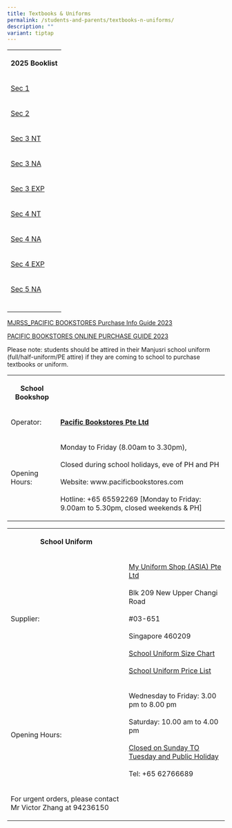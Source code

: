 ```yaml
---
title: Textbooks & Uniforms
permalink: /students-and-parents/textbooks-n-uniforms/
description: ""
variant: tiptap
---
```

<table style="minWidth: 25px">
<colgroup>
<col>
</colgroup>
<tbody>
<tr>
<th rowspan="1" colspan="1">
<p>2025 Booklist</p>
</th>
</tr>
<tr>
<td rowspan="1" colspan="1">
<p><a href="/files/Textbooks &amp; Uniforms/2025 booklist/2025_S1_Booklist.pdf" rel="noopener nofollow" target="_blank">Sec 1</a>
</p>
</td>
</tr>
<tr>
<td rowspan="1" colspan="1">
<p><a href="/files/Textbooks &amp; Uniforms/2025 booklist/2025_S2_Booklist.pdf" rel="noopener nofollow" target="_blank">Sec 2</a>
</p>
</td>
</tr>
<tr>
<td rowspan="1" colspan="1">
<p><a href="/files/Textbooks &amp; Uniforms/2025 booklist/2025_S3_NT__Booklist.pdf" rel="noopener nofollow" target="_blank">Sec 3 NT</a>
</p>
</td>
</tr>
<tr>
<td rowspan="1" colspan="1">
<p><a href="/files/Textbooks &amp; Uniforms/2025 booklist/2025_S3_NA__Booklist.pdf" rel="noopener nofollow" target="_blank">Sec 3 NA</a>
</p>
</td>
</tr>
<tr>
<td rowspan="1" colspan="1">
<p><a href="/files/Textbooks &amp; Uniforms/2025 booklist/2025_S3_EXP__Booklist.pdf" rel="noopener nofollow" target="_blank">Sec 3 EXP</a>
</p>
</td>
</tr>
<tr>
<td rowspan="1" colspan="1">
<p><a href="/files/Textbooks &amp; Uniforms/2025 booklist/2025_S4_NT__Booklist.pdf" rel="noopener nofollow" target="_blank">Sec 4 NT</a>
</p>
</td>
</tr>
<tr>
<td rowspan="1" colspan="1">
<p><a href="/files/Textbooks &amp; Uniforms/2025 booklist/2025_S4_NA__Booklist.pdf" rel="noopener nofollow" target="_blank">Sec 4 NA</a>
</p>
</td>
</tr>
<tr>
<td rowspan="1" colspan="1">
<p><a href="/files/Textbooks &amp; Uniforms/2025 booklist/2025_S4_EXP__Booklist.pdf" rel="noopener nofollow" target="_blank">Sec 4 EXP</a>
</p>
</td>
</tr>
<tr>
<td rowspan="1" colspan="1">
<p><a href="/files/Textbooks &amp; Uniforms/2025 booklist/2025_S5_NA__Booklist.pdf" rel="noopener nofollow" target="_blank">Sec 5 NA</a>
</p>
</td>
</tr>
<tr>
<td rowspan="1" colspan="1">
<p></p>
</td>
</tr>
</tbody>
</table>
<p><a href="/files/Textbooks%20&amp;%20Uniforms/2024%20booklist/mjrss_pacific%20bookstores%20purchase%20info%20guide%202023.pdf" rel="noopener noreferrer nofollow" target="_blank">MJRSS_PACIFIC BOOKSTORES Purchase Info Guide 2023</a>
</p>
<p><a href="/files/Textbooks%20&amp;%20Uniforms/2024%20booklist/pacific%20bookstores%20online%20purchase%20guide%202023.pdf" rel="noopener noreferrer nofollow" target="_blank">PACIFIC BOOKSTORES ONLINE PURCHASE GUIDE 2023</a>
</p>
<p>Please note: students should be attired in their Manjusri school uniform
(full/half-uniform/PE attire) if they are coming to school to purchase
textbooks or uniform.</p>
<table style="minWidth: 50px">
<colgroup>
<col>
<col>
</colgroup>
<tbody>
<tr>
<th rowspan="1" colspan="1">
<p>School Bookshop</p>
</th>
<th rowspan="1" colspan="1">
<p></p>
</th>
</tr>
<tr>
<td rowspan="1" colspan="1">
<p>Operator:</p>
</td>
<td rowspan="1" colspan="1">
<p><strong><a href="http://www.pacificbookstores.com" rel="noopener noreferrer nofollow" target="_blank">Pacific Bookstores Pte Ltd</a></strong>
</p>
</td>
</tr>
<tr>
<td rowspan="1" colspan="1">
<p>Opening Hours:</p>
</td>
<td rowspan="1" colspan="1">
<p>Monday to Friday (8.00am to 3.30pm),
<br>
<br>Closed during school holidays, eve of PH and PH
<br>
<br>Website: www.pacificbookstores.com
<br>
<br>Hotline: +65 65592269 [Monday to Friday: 9.00am to 5.30pm, closed weekends
&amp; PH]</p>
</td>
</tr>
</tbody>
</table>
<table style="minWidth: 50px">
<colgroup>
<col>
<col>
</colgroup>
<tbody>
<tr>
<th rowspan="1" colspan="1">
<p>School Uniform</p>
</th>
<th rowspan="1" colspan="1">
<p></p>
</th>
</tr>
<tr>
<td rowspan="1" colspan="1">
<p>Supplier:</p>
</td>
<td rowspan="1" colspan="1">
<p><a href="https://www.myuniformshop.com.sg/contact" rel="noopener noreferrer nofollow" target="_blank">My Uniform Shop (ASIA) Pte Ltd</a>
<br>
<br>Blk 209 New Upper Changi Road
<br>
<br>#03-651
<br>
<br>Singapore 460209
<br>
<br><a href="/files/Textbooks%20&amp;%20Uniforms/MJR%20Size%20Chart.pdf" rel="noopener noreferrer nofollow" target="_blank">School Uniform Size Chart</a> 
<br>
<br><a href="/files/Textbooks%20&amp;%20Uniforms/2024%20booklist/2024_Uniform_Price_List.pdf" rel="noopener noreferrer nofollow" target="_blank">School Uniform Price List</a>
</p>
</td>
</tr>
<tr>
<td rowspan="1" colspan="1">
<p>Opening Hours:</p>
</td>
<td rowspan="1" colspan="1">
<p>Wednesday to Friday: 3.00 pm to 8.00 pm
<br>
<br>Saturday: 10.00 am to 4.00 pm
<br>
<br><u>Closed on Sunday TO Tuesday and Public Holiday</u>
<br>
<br>Tel: +65 62766689</p>
</td>
</tr>
<tr>
<td rowspan="1" colspan="1">
<p>For urgent orders, please contact Mr Victor Zhang at 94236150</p>
</td>
<td rowspan="1" colspan="1">
<p></p>
</td>
</tr>
</tbody>
</table>
<p></p>